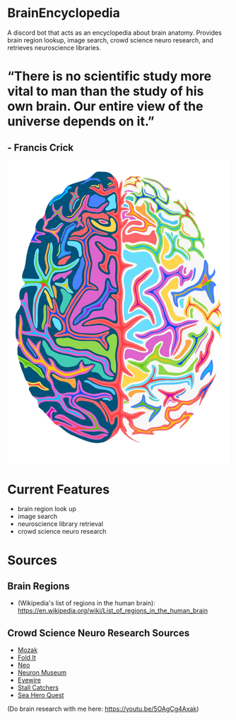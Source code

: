 # BrainEncyclopedia
A discord bot that acts as an encyclopedia about brain anatomy. Provides brain region lookup, image search, crowd science neuro research, and retrieves neuroscience libraries.

# “There is no scientific study more vital to man than the study of his own brain. Our entire view of the universe depends on it.”
## - Francis Crick

![alt text](https://github.com/YasPHP/BrainEncyclopedia/blob/main/encyclopedia_brain_logo.png?raw=true)

# Current Features
- brain region look up
- image search
- neuroscience library retrieval
- crowd science neuro research

# Sources

## Brain Regions
- (Wikipedia's list of regions in the human brain): https://en.wikipedia.org/wiki/List_of_regions_in_the_human_brain

## Crowd Science Neuro Research Sources
- [Mozak](https://www.mozak.science/landing)
- [Fold It](https://fold.it/portal/info/about)
- [Neo](https://neo.eyewire.org/)
- [Neuron Museum](http://museum.eyewire.org/?neurons=26065,20117,26051,17212)
- [Eyewire](https://eyewire.org/explore)
- [Stall Catchers](https://stallcatchers.com/main)
- [Sea Hero Quest](https://sea-hero-quest.fileplanet.com/apk)

(Do brain research with me here: https://youtu.be/5OAgCg4Axak)

